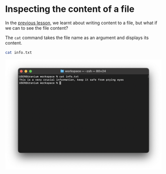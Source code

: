 # Inspecting the content of a file

In the [previous lesson](./writing-content-to-file.md), we learnt about writing content to a file, but what if we can to see the file content?

The `cat` command takes the file name as an argument and displays its content.

```sh
cat info.txt
```

![Read form a file](../../assets/shell-scripting/read-from-a-file.png)

